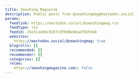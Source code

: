 ```yaml
---
title: Smashing Magazine
description: Public posts from @smashingmag@mastodon.social
params:
  feedlink: https://mastodon.social/@smashingmag.rss
  feedtype: rss
  feedid: 25e3cae66c9107cdf0d6ebbae7825dab
  websites:
    https://mastodon.social/@smashingmag: true
  blogrolls: []
  recommended: []
  recommender: []
  categories: []
  relme:
    https://smashingmagazine.com/: false
---
```

